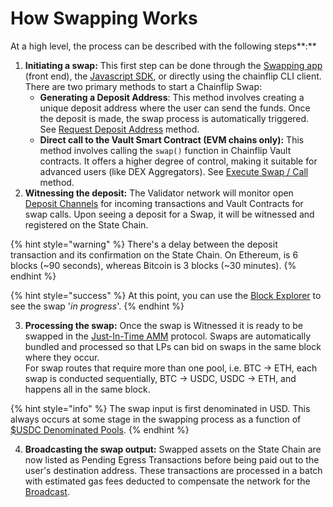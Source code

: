 # How Swapping Works

At a high level, the process can be described with the following steps**:**

1. **Initiating a swap:** This first step can be done through the [Swapping app](https://swap-partnernet.chainflip.io/) (front end), the [Javascript SDK](javascript-sdk/), or directly using the chainflip CLI client. There are two primary methods to start a Chainflip Swap:
   * **Generating a Deposit Address**: This method involves creating a unique deposit address where the user can send the funds. Once the deposit is made, the swap process is automatically triggered. See [Request Deposit Address](javascript-sdk/swap-assets/request-deposit-address.md) method.
   * **Direct call to the Vault Smart Contract (EVM chains only):** This method involves calling the `swap()` function in Chainflip Vault contracts. It offers a higher degree of control, making it suitable for advanced users (like DEX Aggregators). See [Execute Swap / Call](javascript-sdk/swap-assets/execute-swap.md) method.
2. **Witnessing the deposit:** The Validator network will monitor open [Deposit Channels](http://127.0.0.1:5000/s/DQUC2wQf4NIhgIHFhCFR/swaps-amm/deposit-channels-and-brokers) for incoming transactions and Vault Contracts for swap calls. Upon seeing a deposit for a Swap, it will be witnessed and registered on the State Chain.

{% hint style="warning" %}
There's a delay between the deposit transaction and its confirmation on the State Chain. On Ethereum, is 6 blocks (\~90 seconds), whereas Bitcoin is 3 blocks (\~30 minutes).
{% endhint %}

{% hint style="success" %}
At this point, you can use the [Block Explorer](https://blocks-partnernet.chainflip.io/swaps) to see the swap '_in progress_'.
{% endhint %}

3. **Processing the swap:** Once the swap is Witnessed it is ready to be swapped in the [Just-In-Time AMM](http://127.0.0.1:5000/s/DQUC2wQf4NIhgIHFhCFR/swaps-amm/just-in-time-amm-protocol) protocol. Swaps are automatically bundled and processed so that LPs can bid on swaps in the same block where they occur.\
   For swap routes that require more than one pool, i.e. BTC -> ETH, each swap is conducted sequentially, BTC -> USDC, USDC -> ETH, and happens all in the same block.

{% hint style="info" %}
The swap input is first denominated in USD. This always occurs at some stage in the swapping process as a function of [$USDC Denominated Pools](http://127.0.0.1:5000/s/DQUC2wQf4NIhgIHFhCFR/swaps-amm/usdusdc-denominated-pools "mention").
{% endhint %}

4. **Broadcasting the swap output:** Swapped assets on the State Chain are now listed as Pending Egress Transactions before being paid out to the user's destination address. These transactions are processed in a batch with estimated gas fees deducted to compensate the network for the [Broadcast](http://127.0.0.1:5000/s/DQUC2wQf4NIhgIHFhCFR/validator-network/egress-broadcasting-funds).
